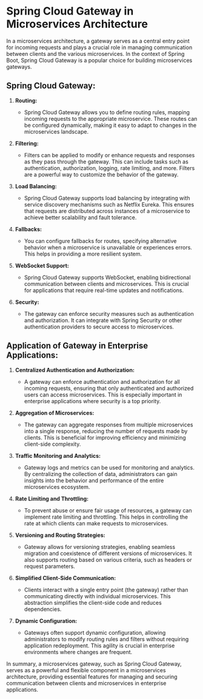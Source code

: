 # Spring Cloud Gateway in Microservices Architecture

In a microservices architecture, a gateway serves as a central entry point for incoming requests and plays a crucial role in managing communication between clients and the various microservices. In the context of Spring Boot, Spring Cloud Gateway is a popular choice for building microservices gateways.

## Spring Cloud Gateway:

1. **Routing:**
   - Spring Cloud Gateway allows you to define routing rules, mapping incoming requests to the appropriate microservice. These routes can be configured dynamically, making it easy to adapt to changes in the microservices landscape.

2. **Filtering:**
   - Filters can be applied to modify or enhance requests and responses as they pass through the gateway. This can include tasks such as authentication, authorization, logging, rate limiting, and more. Filters are a powerful way to customize the behavior of the gateway.

3. **Load Balancing:**
   - Spring Cloud Gateway supports load balancing by integrating with service discovery mechanisms such as Netflix Eureka. This ensures that requests are distributed across instances of a microservice to achieve better scalability and fault tolerance.

4. **Fallbacks:**
   - You can configure fallbacks for routes, specifying alternative behavior when a microservice is unavailable or experiences errors. This helps in providing a more resilient system.

5. **WebSocket Support:**
   - Spring Cloud Gateway supports WebSocket, enabling bidirectional communication between clients and microservices. This is crucial for applications that require real-time updates and notifications.

6. **Security:**
   - The gateway can enforce security measures such as authentication and authorization. It can integrate with Spring Security or other authentication providers to secure access to microservices.

## Application of Gateway in Enterprise Applications:

1. **Centralized Authentication and Authorization:**
   - A gateway can enforce authentication and authorization for all incoming requests, ensuring that only authenticated and authorized users can access microservices. This is especially important in enterprise applications where security is a top priority.

2. **Aggregation of Microservices:**
   - The gateway can aggregate responses from multiple microservices into a single response, reducing the number of requests made by clients. This is beneficial for improving efficiency and minimizing client-side complexity.

3. **Traffic Monitoring and Analytics:**
   - Gateway logs and metrics can be used for monitoring and analytics. By centralizing the collection of data, administrators can gain insights into the behavior and performance of the entire microservices ecosystem.

4. **Rate Limiting and Throttling:**
   - To prevent abuse or ensure fair usage of resources, a gateway can implement rate limiting and throttling. This helps in controlling the rate at which clients can make requests to microservices.

5. **Versioning and Routing Strategies:**
   - Gateway allows for versioning strategies, enabling seamless migration and coexistence of different versions of microservices. It also supports routing based on various criteria, such as headers or request parameters.

6. **Simplified Client-Side Communication:**
   - Clients interact with a single entry point (the gateway) rather than communicating directly with individual microservices. This abstraction simplifies the client-side code and reduces dependencies.

7. **Dynamic Configuration:**
   - Gateways often support dynamic configuration, allowing administrators to modify routing rules and filters without requiring application redeployment. This agility is crucial in enterprise environments where changes are frequent.

In summary, a microservices gateway, such as Spring Cloud Gateway, serves as a powerful and flexible component in a microservices architecture, providing essential features for managing and securing communication between clients and microservices in enterprise applications.
